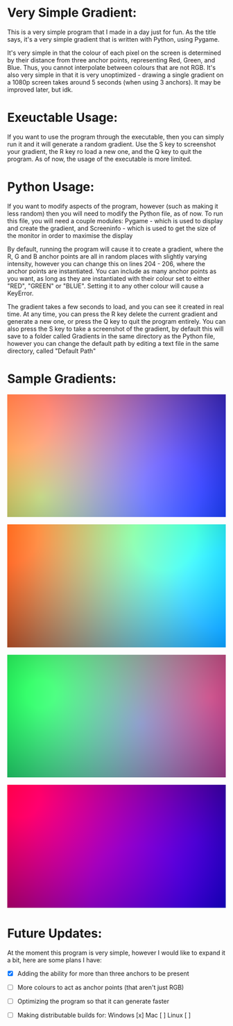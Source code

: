 # Very Simple Gradient:

This is a very simple program that I made in a day just for fun. As the title says, it's a very simple gradient that is written with Python, using Pygame.

It's very simple in that the colour of each pixel on the screen is determined by their distance from three anchor points, representing Red, Green, and Blue. Thus, you cannot interpolate between colours that are not RGB. It's also very simple in that it is very unoptimized - drawing a single gradient on a 1080p screen takes around 5 seconds (when using 3 anchors). It may be improved later, but idk.

# Exeuctable Usage:

If you want to use the program through the executable, then you can simply run it and it will generate a random gradient. Use the S key to screenshot your gradient, the R key ro load a new one, and the Q key to quit the program. As of now, the usage of the executable is more limited.

# Python Usage:

If you want to modify aspects of the program, however (such as making it less random) then you will need to modify the Python file, as of now. To run this file, you will need a couple modules: Pygame - which is used to display and create the gradient, and Screeninfo - which is used to get the size of the monitor in order to maximise the display

By default, running the program will cause it to create a gradient, where the R, G and B anchor points are all in random places with slightly varying intensity, however you can change this on lines 204 - 206, where the anchor points are instantiated. You can include as many anchor points as you want, as long as they are instantiated with their colour set to either "RED", "GREEN" or "BLUE". Setting it to any other colour will cause a KeyError.

The gradient takes a few seconds to load, and you can see it created in real time. At any time, you can press the R key delete the current gradient and generate a new one, or press the Q key to quit the program entirely. You can also press the S key to take a screenshot of the gradient, by default this will save to a folder called Gradients in the same directory as the Python file, however you can change the default path by editing a text file in the same directory, called "Default Path"

# Sample Gradients:

![](Sample/0.png?raw=true)

![](Sample/1.png?raw=true)

![](Sample/2.png?raw=true)

![](Sample/3.png?raw=true)

# Future Updates:

At the moment this program is very simple, however I would like to expand it a bit, here are some plans I have:

- [x] Adding the ability for more than three anchors to be present

- [ ] More colours to act as anchor points (that aren't just RGB)

- [ ] Optimizing the program so that it can generate faster

- [ ] Making distributable builds for: Windows [x] Mac [ ] Linux [ ]
